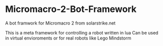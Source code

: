 # Micromacro-2-Bot-Framework
A bot framwork for Micromacro 2 from solarstrike.net

This is a meta framework for controlling a robot written in lua
Can be used in virtual envioroments or for real robots like Lego Mindstorm
